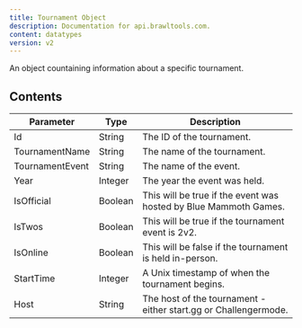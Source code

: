```yaml
---
title: Tournament Object
description: Documentation for api.brawltools.com.
content: datatypes
version: v2
---
```


An object countaining information about a specific tournament.

## Contents

| Parameter       | Type    | Description                                                      |
| --------------- | ------- | ---------------------------------------------------------------- |
| Id              | String  | The ID of the tournament.                                        |
| TournamentName  | String  | The name of the tournament.                                      |
| TournamentEvent | String  | The name of the event.                                           |
| Year            | Integer | The year the event was held.                                     |
| IsOfficial      | Boolean | This will be true if the event was hosted by Blue Mammoth Games. |
| IsTwos          | Boolean | This will be true if the tournament event is 2v2.                |
| IsOnline        | Boolean | This will be false if the tournament is held in-person.          |
| StartTime       | Integer | A Unix timestamp of when the tournament begins.                  |
| Host            | String  | The host of the tournament - either start.gg or Challengermode.  |
